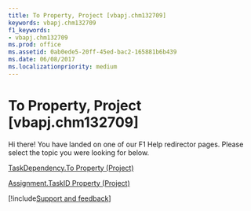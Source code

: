 ```yaml
---
title: To Property, Project [vbapj.chm132709]
keywords: vbapj.chm132709
f1_keywords:
- vbapj.chm132709
ms.prod: office
ms.assetid: 0ab0ede5-20ff-45ed-bac2-165881b6b439
ms.date: 06/08/2017
ms.localizationpriority: medium
---
```



# To Property, Project [vbapj.chm132709]

Hi there! You have landed on one of our F1 Help redirector pages. Please select the topic you were looking for below.

[TaskDependency.To Property (Project)](https://msdn.microsoft.com/library/b2b26a7c-cbbd-c61c-a598-a04d9628fe0f%28Office.15%29.aspx)

[Assignment.TaskID Property (Project)](https://msdn.microsoft.com/library/71044e84-1388-1b9a-a374-d34f8cdef73b%28Office.15%29.aspx)

[!include[Support and feedback](~/includes/feedback-boilerplate.md)]